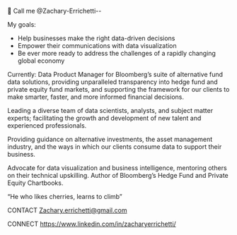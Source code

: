 👋 Call me @Zachary-Errichetti--

My goals:
- Help businesses make the right data-driven decisions 
- Empower their communications with data visualization
- Be ever more ready to address the challenges of a rapidly changing global economy

Currently: Data Product Manager for Bloomberg’s suite of alternative fund data solutions, providing unparalleled transparency into hedge fund and private equity fund markets, and supporting the framework for our clients to make smarter, faster, and more informed financial decisions.

Leading a diverse team of data scientists, analysts, and subject matter experts; facilitating the growth and development of new talent and experienced professionals.

Providing guidance on alternative investments, the asset management industry, and the ways in which our clients consume data to support their business.

Advocate for data visualization and business intelligence, mentoring others on their technical upskilling. Author of Bloomberg’s Hedge Fund and Private Equity Chartbooks.

“He who likes cherries, learns to climb”

CONTACT
Zachary.errichetti@gmail.com

CONNECT
https://www.linkedin.com/in/zacharyerrichetti/ 

<!---
Zachary-Errichetti/Zachary-Errichetti is a ✨ special ✨ repository because its `README.md` (this file) appears on your GitHub profile.
You can click the Preview link to take a look at your changes.
--->

